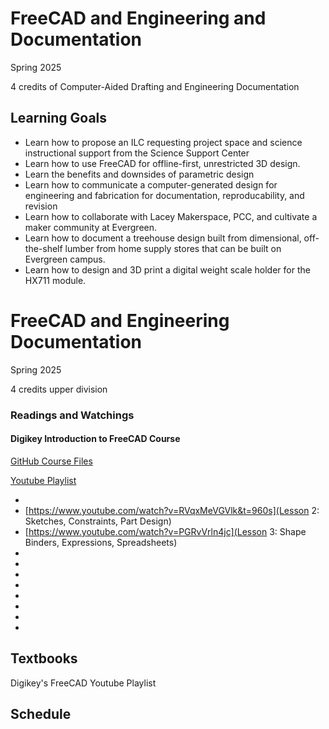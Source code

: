 # FreeCAD and Engineering and Documentation
Spring 2025

4 credits of Computer-Aided Drafting and Engineering Documentation

## Learning Goals

* Learn how to propose an ILC requesting project space and science instructional support from the Science Support Center
* Learn how to use FreeCAD for offline-first, unrestricted 3D design.
* Learn the benefits and downsides of parametric design
* Learn how to communicate a computer-generated design for engineering and fabrication for documentation, reproducability, and revision
* Learn how to collaborate with Lacey Makerspace, PCC, and cultivate a maker community at Evergreen.
* Learn how to document a treehouse design built from dimensional, off-the-shelf lumber from home supply stores that can be built on Evergreen campus.
* Learn how to design and 3D print a digital weight scale holder for the HX711 module.

# FreeCAD and Engineering Documentation
Spring 2025

4 credits upper division

###  Readings and Watchings

#### Digikey Introduction to FreeCAD Course

[GitHub Course Files](https://github.com/ShawnHymel/introduction-to-freecad)

[Youtube Playlist]()

* []()
* [https://www.youtube.com/watch?v=RVqxMeVGVlk&t=960s](Lesson 2: Sketches, Constraints, Part Design)
* [https://www.youtube.com/watch?v=PGRvVrln4jc](Lesson 3: Shape Binders, Expressions, Spreadsheets)
*
*
*
*
* 
* 
*
*



## Textbooks

Digikey's FreeCAD Youtube Playlist

## Schedule
